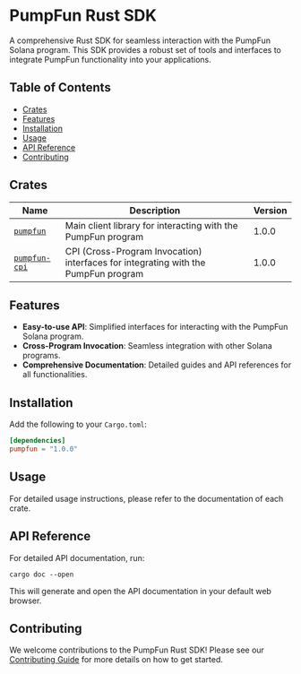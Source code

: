 # PumpFun Rust SDK

A comprehensive Rust SDK for seamless interaction with the PumpFun Solana program. This SDK provides a robust set of tools and interfaces to integrate PumpFun functionality into your applications.

## Table of Contents

- [Crates](#crates)
- [Features](#features)
- [Installation](#installation)
- [Usage](#usage)
- [API Reference](#api-reference)
- [Contributing](#contributing)

## Crates

| Name                                  | Description                                                                        | Version |
| ------------------------------------- | ---------------------------------------------------------------------------------- | ------- |
| [`pumpfun`](./crates/pumpfun)         | Main client library for interacting with the PumpFun program                       | 1.0.0   |
| [`pumpfun-cpi`](./crates/pumpfun-cpi) | CPI (Cross-Program Invocation) interfaces for integrating with the PumpFun program | 1.0.0   |

## Features

- **Easy-to-use API**: Simplified interfaces for interacting with the PumpFun Solana program.
- **Cross-Program Invocation**: Seamless integration with other Solana programs.
- **Comprehensive Documentation**: Detailed guides and API references for all functionalities.

## Installation

Add the following to your `Cargo.toml`:

```toml
[dependencies]
pumpfun = "1.0.0"
```

## Usage

For detailed usage instructions, please refer to the documentation of each crate.

## API Reference

For detailed API documentation, run:

```
cargo doc --open
```

This will generate and open the API documentation in your default web browser.

## Contributing

We welcome contributions to the PumpFun Rust SDK! Please see our [Contributing Guide](CONTRIBUTING.md) for more details on how to get started.
